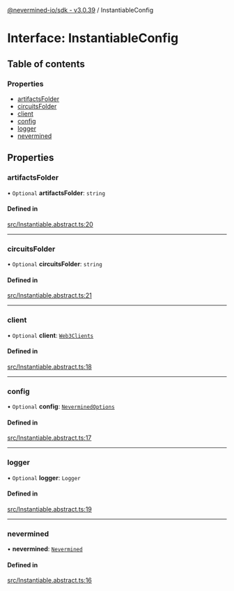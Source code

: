 [@nevermined-io/sdk - v3.0.39](../code-reference.md) / InstantiableConfig

# Interface: InstantiableConfig

## Table of contents

### Properties

- [artifactsFolder](InstantiableConfig.md#artifactsfolder)
- [circuitsFolder](InstantiableConfig.md#circuitsfolder)
- [client](InstantiableConfig.md#client)
- [config](InstantiableConfig.md#config)
- [logger](InstantiableConfig.md#logger)
- [nevermined](InstantiableConfig.md#nevermined)

## Properties

### artifactsFolder

• `Optional` **artifactsFolder**: `string`

#### Defined in

[src/Instantiable.abstract.ts:20](https://github.com/nevermined-io/sdk-js/blob/25427eb0c0f0254c08ad8193d966cb0284e2bd07/src/Instantiable.abstract.ts#L20)

---

### circuitsFolder

• `Optional` **circuitsFolder**: `string`

#### Defined in

[src/Instantiable.abstract.ts:21](https://github.com/nevermined-io/sdk-js/blob/25427eb0c0f0254c08ad8193d966cb0284e2bd07/src/Instantiable.abstract.ts#L21)

---

### client

• `Optional` **client**: [`Web3Clients`](Web3Clients.md)

#### Defined in

[src/Instantiable.abstract.ts:18](https://github.com/nevermined-io/sdk-js/blob/25427eb0c0f0254c08ad8193d966cb0284e2bd07/src/Instantiable.abstract.ts#L18)

---

### config

• `Optional` **config**: [`NeverminedOptions`](../classes/NeverminedOptions.md)

#### Defined in

[src/Instantiable.abstract.ts:17](https://github.com/nevermined-io/sdk-js/blob/25427eb0c0f0254c08ad8193d966cb0284e2bd07/src/Instantiable.abstract.ts#L17)

---

### logger

• `Optional` **logger**: `Logger`

#### Defined in

[src/Instantiable.abstract.ts:19](https://github.com/nevermined-io/sdk-js/blob/25427eb0c0f0254c08ad8193d966cb0284e2bd07/src/Instantiable.abstract.ts#L19)

---

### nevermined

• **nevermined**: [`Nevermined`](../classes/Nevermined.md)

#### Defined in

[src/Instantiable.abstract.ts:16](https://github.com/nevermined-io/sdk-js/blob/25427eb0c0f0254c08ad8193d966cb0284e2bd07/src/Instantiable.abstract.ts#L16)

